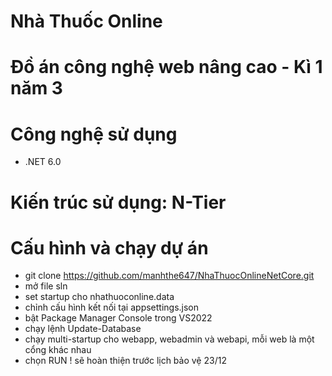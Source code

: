 # Nhà Thuốc Online
# Đồ án công nghệ web nâng cao - Kì 1 năm 3
# Công nghệ sử dụng
- .NET 6.0
# Kiến trúc sử dụng: N-Tier
# Cấu hình và chạy dự án
- git clone https://github.com/manhthe647/NhaThuocOnlineNetCore.git
- mở file sln
- set startup cho nhathuoconline.data
- chỉnh cấu hình kết nối tại appsettings.json
- bật Package Manager Console trong VS2022
- chạy lệnh Update-Database
- chạy multi-startup cho webapp, webadmin và webapi, mỗi web là một cổng khác nhau
- chọn RUN
! sẽ hoàn thiện trước lịch bảo vệ 23/12  
